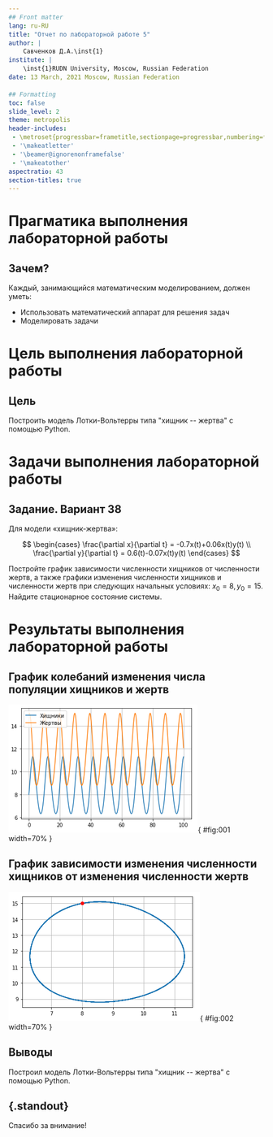 ```yaml
---
## Front matter
lang: ru-RU
title: "Отчет по лабораторной работе 5"
author: |
	Савченков Д.А.\inst{1}
institute: |
	\inst{1}RUDN University, Moscow, Russian Federation
date: 13 March, 2021 Moscow, Russian Federation

## Formatting
toc: false
slide_level: 2
theme: metropolis
header-includes: 
 - \metroset{progressbar=frametitle,sectionpage=progressbar,numbering=fraction}
 - '\makeatletter'
 - '\beamer@ignorenonframefalse'
 - '\makeatother'
aspectratio: 43
section-titles: true
---
```


# **Прагматика выполнения лабораторной работы**

## Зачем?

Каждый, занимающийся математическим моделированием, должен уметь:

* Использовать математический аппарат для решения задач
* Моделировать задачи

# **Цель выполнения лабораторной работы**

## Цель

Построить модель Лотки-Вольтерры типа "хищник -- жертва" с помощью Python.

# **Задачи выполнения лабораторной работы**

## Задание. Вариант 38

Для модели «хищник-жертва»:

$$
\begin{cases}
    \frac{\partial x}{\partial t} = -0.7x(t)+0.06x(t)y(t)
    \\
    \frac{\partial y}{\partial t} = 0.6(t)-0.07x(t)y(t)
\end{cases}
$$

Постройте график зависимости численности хищников от численности жертв, а также графики изменения численности хищников и численности жертв при следующих 
начальных условиях: $x_0 = 8, y_0 = 15$. Найдите стационарное состояние системы.

# **Результаты выполнения лабораторной работы**

## График колебаний изменения числа популяции хищников и жертв

![](image/1.png){ #fig:001 width=70% } 

## График зависимости изменения численности хищников от изменения численности жертв

![](image/2.png){ #fig:002 width=70% }

## Выводы

Построил модель Лотки-Вольтерры типа "хищник -- жертва" с помощью Python.

## {.standout}

Спасибо за внимание!

